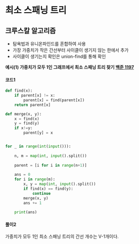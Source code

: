 # 최소 스패닝 트리
## 크루스칼 알고리즘
- 탐욕법과 유니온파인드를 혼합하여 사용
- 가장 가중치가 작은 간선부터 사이클이 생기지 않는 한에서 추가
- 사이클이 생기는지 확인은 union-find를 통해 확인

**예시(1) 가중치가 모두 1인 그래프에서 최소 스패닝 트리 찾기 [백준 1197](https://www.acmicpc.net/problem/1197)**
#### 코드1
```python
def find(x):
    if parent[x] != x:
        parent[x] = find(parent[x])
    return parent[x]

def merge(x, y):
    x = find(x)
    y = find(y)
    if x!=y:
        parent[y] = x


for _ in range(int(input())):
    
    n, m = map(int, input().split())
    
    parent = [i for i in range(n+1)]
    
    ans = 0
    for i in range(m):
        x, y = map(int, input().split())
        if find(x) == find(y):
            continue
        merge(x, y)
        ans += 1
    
    print(ans)
```
#### 풀이2
가중치가 모두 1인 최소 스패닝 트리의 간선 개수는 V-1개이다.

